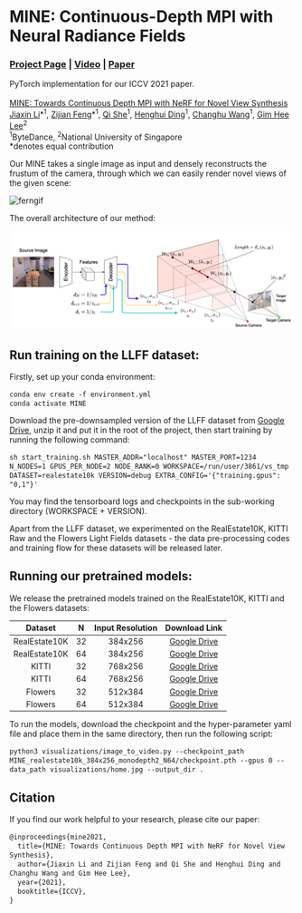 # MINE: Continuous-Depth MPI with Neural Radiance Fields
### [Project Page](https://vincentfung13.github.io/projects/nemi/) | [Video](coming_soon) | [Paper](https://arxiv.org/abs/2103.14910)
PyTorch implementation for our ICCV 2021 paper.<br><br>
[MINE: Towards Continuous Depth MPI with NeRF for Novel View Synthesis](https://vincentfung13.github.io/projects/nemi/)  
 [Jiaxin Li](https://www.jiaxinli.me/)\*<sup>1</sup>,
 [Zijian Feng](https://vincentfung13.github.io/)\*<sup>1</sup>,
 [Qi She](http://scholar.google.com/citations?user=iHoGTt4AAAAJ&hl=en)<sup>1</sup>,
 [Henghui Ding](https://henghuiding.github.io/)<sup>1</sup>,
 [Changhu Wang](http://scholar.google.com.sg/citations?user=DsVZkjAAAAAJ&hl=en)<sup>1</sup>,
 [Gim Hee Lee](https://www.comp.nus.edu.sg/~leegh)<sup>2</sup> <br>
 <sup>1</sup>ByteDance, <sup>2</sup>National University of Singapore  
  \*denotes equal contribution  

Our MINE takes a single image as input and densely reconstructs the frustum of the camera, through which we can easily render novel views of the given scene:

![ferngif](resources/teasers.gif)

The overall architecture of our method:

<img src='resources/pipeline.png'/>

## Run training on the LLFF dataset:

Firstly, set up your conda environment:
```
conda env create -f environment.yml 
conda activate MINE
```

Download the pre-downsampled version of the LLFF dataset from [Google Drive](https://drive.google.com/file/d/1sV7ioO_bintNg4U33YfUpFDD782OY8NI/view?usp=sharing), unzip it and put it in the root of the project, then start training by running the following command:
```
sh start_training.sh MASTER_ADDR="localhost" MASTER_PORT=1234 N_NODES=1 GPUS_PER_NODE=2 NODE_RANK=0 WORKSPACE=/run/user/3861/vs_tmp DATASET=realestate10k VERSION=debug EXTRA_CONFIG='{"training.gpus": "0,1"}'
```

You may find the tensorboard logs and checkpoints in the sub-working directory (WORKSPACE + VERSION). 

Apart from the LLFF dataset, we experimented on the RealEstate10K, KITTI Raw and the Flowers Light Fields datasets - the data pre-processing codes and training flow for these datasets will be released later.

## Running our pretrained models:

We release the pretrained models trained on the RealEstate10K, KITTI and the Flowers datasets:

|    Dataset    |  N | Input Resolution | Download Link |
|:-------------:|:--:|:----------------:|:-------------:|
| RealEstate10K | 32 |      384x256     |  [Google Drive](https://drive.google.com/drive/folders/1otJH4O_p6v96r-PHw_8c7dS-ketKHi2o?usp=sharing) |
| RealEstate10K | 64 |      384x256     |  [Google Drive](https://drive.google.com/drive/folders/1bD-DRjoX7UcKTI2WjoDaU3lCXZBzoI7n?usp=sharing) |
|     KITTI     | 32 |      768x256     |  [Google Drive](https://drive.google.com/drive/folders/1z91uK68D0NJOoWODm3_t1i7PGV6VitbN?usp=sharing) |
|     KITTI     | 64 |      768x256     |  [Google Drive](https://drive.google.com/drive/folders/11VFBhycjLfycZI8IfL44pk9TwuqN8n0q?usp=sharing) |
|    Flowers    | 32 |      512x384     |  [Google Drive](https://drive.google.com/drive/folders/10BHWynkL1XYMjGMtCwtUJ0zsIhhpMOnv?usp=sharing) |
|    Flowers    | 64 |      512x384     |  [Google Drive](https://drive.google.com/drive/folders/1kjhGrLznurjaBk5zcibyMSG2UC7Hb-jr?usp=sharing) |

To run the models, download the checkpoint and the hyper-parameter yaml file and place them in the same directory, then run the following script:
```
python3 visualizations/image_to_video.py --checkpoint_path MINE_realestate10k_384x256_monodepth2_N64/checkpoint.pth --gpus 0 --data_path visualizations/home.jpg --output_dir .
```


## Citation

If you find our work helpful to your research, please cite our paper:
```
@inproceedings{mine2021,
  title={MINE: Towards Continuous Depth MPI with NeRF for Novel View Synthesis},
  author={Jiaxin Li and Zijian Feng and Qi She and Henghui Ding and Changhu Wang and Gim Hee Lee},
  year={2021},
  booktitle={ICCV},
}
```

